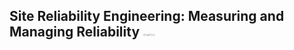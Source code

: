 ## Site Reliability Engineering: Measuring and Managing Reliability <img src="images/gcloud.jpg" width="20px">
